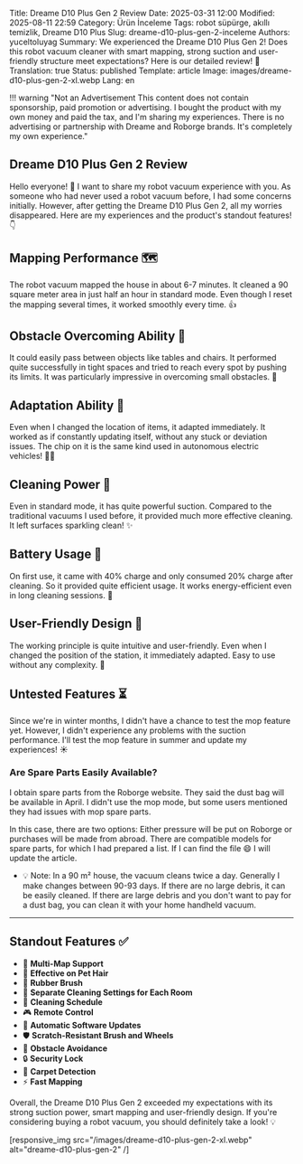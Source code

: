 Title: Dreame D10 Plus Gen 2 Review
Date: 2025-03-31 12:00
Modified: 2025-08-11 22:59
Category: Ürün İnceleme
Tags: robot süpürge, akıllı temizlik, Dreame D10 Plus
Slug: dreame-d10-plus-gen-2-inceleme
Authors: yuceltoluyag
Summary: We experienced the Dreame D10 Plus Gen 2! Does this robot vacuum cleaner with smart mapping, strong suction and user-friendly structure meet expectations? Here is our detailed review! 🚀
Translation: true
Status: published
Template: article
Image: images/dreame-d10-plus-gen-2-xl.webp
Lang: en

!!! warning "Not an Advertisement This content does not contain sponsorship, paid promotion or advertising. I bought the product with my own money and paid the tax, and I'm sharing my experiences. There is no advertising or partnership with Dreame and Roborge brands. It's completely my own experience."

## Dreame D10 Plus Gen 2 Review

Hello everyone! 🎉 I want to share my robot vacuum experience with you. As someone who had never used a robot vacuum before, I had some concerns initially. However, after getting the Dreame D10 Plus Gen 2, all my worries disappeared. Here are my experiences and the product's standout features! 👇

## Mapping Performance 🗺️

The robot vacuum mapped the house in about 6-7 minutes. It cleaned a 90 square meter area in just half an hour in standard mode. Even though I reset the mapping several times, it worked smoothly every time. 👍

## Obstacle Overcoming Ability 🚧

It could easily pass between objects like tables and chairs. It performed quite successfully in tight spaces and tried to reach every spot by pushing its limits. It was particularly impressive in overcoming small obstacles. 💪

## Adaptation Ability 🔄

Even when I changed the location of items, it adapted immediately. It worked as if constantly updating itself, without any stuck or deviation issues. The chip on it is the same kind used in autonomous electric vehicles! 🚗💨

## Cleaning Power 🧹

Even in standard mode, it has quite powerful suction. Compared to the traditional vacuums I used before, it provided much more effective cleaning. It left surfaces sparkling clean! ✨

## Battery Usage 🔋

On first use, it came with 40% charge and only consumed 20% charge after cleaning. So it provided quite efficient usage. It works energy-efficient even in long cleaning sessions. 🔌

## User-Friendly Design 🤖

The working principle is quite intuitive and user-friendly. Even when I changed the position of the station, it immediately adapted. Easy to use without any complexity. 📱

## Untested Features ⏳

Since we're in winter months, I didn't have a chance to test the mop feature yet. However, I didn't experience any problems with the suction performance. I'll test the mop feature in summer and update my experiences! ☀️

### Are Spare Parts Easily Available?

I obtain spare parts from the Roborge website. They said the dust bag will be available in April. I didn't use the mop mode, but some users mentioned they had issues with mop spare parts.

In this case, there are two options: Either pressure will be put on Roborge or purchases will be made from abroad. There are compatible models for spare parts, for which I had prepared a list. If I can find the file 😄 I will update the article.

- 💡 Note: In a 90 m² house, the vacuum cleans twice a day. Generally I make changes between 90-93 days. If there are no large debris, it can be easily cleaned. If there are large debris and you don't want to pay for a dust bag, you can clean it with your home handheld vacuum.

---

## Standout Features ✅

- 📌 **Multi-Map Support**
- 🐶 **Effective on Pet Hair**
- 🔄 **Rubber Brush**
- 🏡 **Separate Cleaning Settings for Each Room**
- 📅 **Cleaning Schedule**
- 🎮 **Remote Control**
- 🔧 **Automatic Software Updates**
- 🛡️ **Scratch-Resistant Brush and Wheels**
- 🚧 **Obstacle Avoidance**
- 🔒 **Security Lock**
- 🧽 **Carpet Detection**
- ⚡ **Fast Mapping**

Overall, the Dreame D10 Plus Gen 2 exceeded my expectations with its strong suction power, smart mapping and user-friendly design. If you're considering buying a robot vacuum, you should definitely take a look! 💡

[responsive_img src="/images/dreame-d10-plus-gen-2-xl.webp" alt="dreame-d10-plus-gen-2" /]